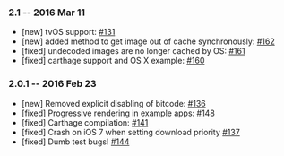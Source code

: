 ### 2.1 -- 2016 Mar 11 ###
- [new] tvOS support: [#131](https://github.com/pinterest/PINRemoteImage/pull/131)
- [new] added method to get image out of cache synchronously: [#162](https://github.com/pinterest/PINRemoteImage/pull/162)
- [fixed] undecoded images are no longer cached by OS: [#161](https://github.com/pinterest/PINRemoteImage/pull/161)
- [fixed] carthage support and OS X example: [#160](https://github.com/pinterest/PINRemoteImage/pull/160)

### 2.0.1 -- 2016 Feb 23 ###
- [new] Removed explicit disabling of bitcode: [#136](https://github.com/pinterest/PINRemoteImage/pull/136)
- [fixed] Progressive rendering in example apps: [#148](https://github.com/pinterest/PINRemoteImage/pull/148)
- [fixed] Carthage compilation: [#141](https://github.com/pinterest/PINRemoteImage/pull/141)
- [fixed] Crash on iOS 7 when setting download priority [#137](https://github.com/pinterest/PINRemoteImage/pull/137)
- [fixed] Dumb test bugs! [#144](https://github.com/pinterest/PINRemoteImage/pull/144)